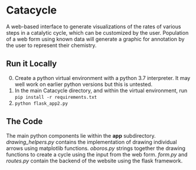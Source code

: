 # Catacycle
A web-based interface to generate visualizations of the rates of various steps in a catalytic cycle, which can be customized by the user. Population of a web form using known data will generate a graphic for annotation by the user to represent their chemistry.

## Run it Locally
0. Create a python virtual environment with a python 3.7 interpreter. It may well work on earlier python versions but this is untested. 
1. In the main Catacycle directory, and within the virtual environment, run `pip install -r requirements.txt`
2. `python flask_app2.py`

## The Code
The main python components lie within the **app** subdirectory.  *drawing_helpers.py* contains the implementation of drawing individual arrows using matplotlib functions. *oboros.py* strings together the drawing functions to create a cycle using the input from the web form.  *form.py* and *routes.py* contain the backend of the website using the flask framework.
